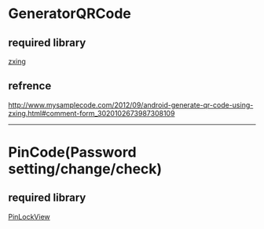 # GeneratorQRCode

## required library
[zxing](https://github.com/zxing/zxing)

## refrence
<http://www.mysamplecode.com/2012/09/android-generate-qr-code-using-zxing.html#comment-form_3020102673987308109>

---

# PinCode(Password setting/change/check)

## required library
[PinLockView](https://github.com/aritraroy/PinLockView)
